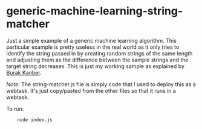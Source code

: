 # generic-machine-learning-string-matcher

Just a simple example of a generic machine learning algorithm.  This particular example is pretty useless in the real world as it only tries to identify the string passed in by creating random strings of the same length and adjusting them as the difference between the sample strings and the target string decreases.  This is just my working sample as explained by [Burak Kanber](http://burakkanber.com/blog/machine-learning-genetic-algorithms-part-1-javascript/).

*Note:* The string-matcher.js file is simply code that I used to deploy this as a webtask.  It's just copy/pasted from the other files so that it runs in a webtask.

To run:

```sh
    node index.js
```